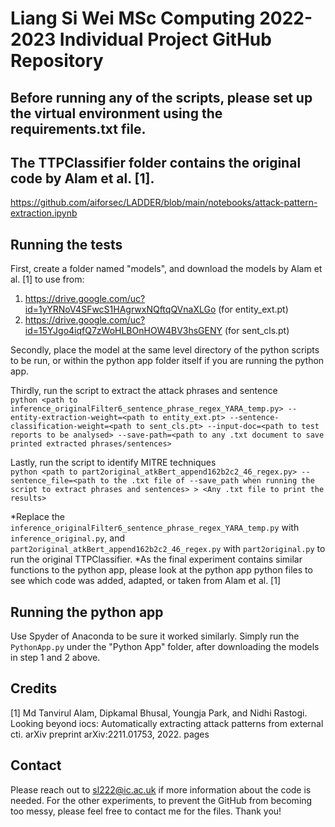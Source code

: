 # Liang Si Wei MSc Computing 2022-2023 Individual Project GitHub Repository

## Before running any of the scripts, please set up the virtual environment using the requirements.txt file.

## The TTPClassifier folder contains the original code by Alam et al. [1].
https://github.com/aiforsec/LADDER/blob/main/notebooks/attack-pattern-extraction.ipynb

## Running the tests
First, create a folder named "models", and download the models by Alam et al. [1] to use from: 
1. https://drive.google.com/uc?id=1yYRNoV4SFwcS1HAgrwxNQftqQVnaXLGo (for entity_ext.pt)
2. https://drive.google.com/uc?id=15YJgo4iqfQ7zWoHLBOnHOW4BV3hsGENY (for sent_cls.pt)

Secondly, place the model at the same level directory of the python scripts to be run, or within the python app folder itself if you are running the python app.

Thirdly, run the script to extract the attack phrases and sentence <br>
`python <path to inference_originalFilter6_sentence_phrase_regex_YARA_temp.py> --entity-extraction-weight=<path to entity_ext.pt> --sentence-classification-weight=<path to sent_cls.pt> --input-doc=<path to test reports to be analysed> --save-path=<path to any .txt document to save printed extracted phrases/sentences>`

Lastly, run the script to identify MITRE techniques <br>
`python <path to part2original_atkBert_append162b2c2_46_regex.py> --sentence_file=<path to the .txt file of --save_path when running the script to extract phrases and sentences> > <Any .txt file to print the results>`

*Replace the `inference_originalFilter6_sentence_phrase_regex_YARA_temp.py` with `inference_original.py`, and `part2original_atkBert_append162b2c2_46_regex.py` with `part2original.py` to run the original TTPClassifier.
*As the final experiment contains similar functions to the python app, please look at the python app python files to see which code was added, adapted, or taken from Alam et al. [1]

## Running the python app
Use Spyder of Anaconda to be sure it worked similarly. Simply run the `PythonApp.py` under the "Python App" folder, after downloading the models in step 1 and 2 above.

## Credits
[1] Md Tanvirul Alam, Dipkamal Bhusal, Youngja Park, and Nidhi Rastogi. Looking beyond iocs: Automatically extracting attack patterns from external cti. arXiv preprint arXiv:2211.01753, 2022. pages

## Contact
Please reach out to sl222@ic.ac.uk if more information about the code is needed. For the other experiments, to prevent the GitHub from becoming too messy, please feel free to contact me for the files. Thank you!

